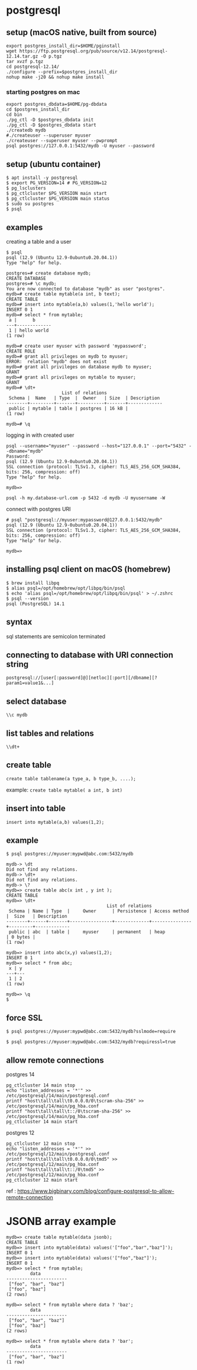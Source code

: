 # postgresql

## setup (macOS native, built from source)

```
export postgres_install_dir=$HOME/pginstall
wget https://ftp.postgresql.org/pub/source/v12.14/postgresql-12.14.tar.gz -O p.tgz
tar xvzf p.tgz
cd postgresql-12.14/
./configure --prefix=$postgres_install_dir
nohup make -j20 && nohup make install
```

### starting postgres on mac

```
export postgres_dbdata=$HOME/pg-dbdata
cd $postgres_install_dir
cd bin
./pg_ctl -D $postgres_dbdata init
./pg_ctl -D $postgres_dbdata start
./createdb mydb
#./createuser --superuser myuser
./createuser --superuser myuser --pwprompt
psql postgres://127.0.0.1:5432/mydb -U myuser --password
```

## setup (ubuntu container)

```
$ apt install -y postgresql
$ export PG_VERSION=14 # PG_VERSION=12
$ pg_lsclusters
$ pg_ctlcluster $PG_VERSION main start
$ pg_ctlcluster $PG_VERSION main status
$ sudo su postgres
$ psql
```

## examples

creating a table and a user

```
$ psql
psql (12.9 (Ubuntu 12.9-0ubuntu0.20.04.1))
Type "help" for help.

postgres=# create database mydb;
CREATE DATABASE
postgres=# \c mydb;
You are now connected to database "mydb" as user "postgres".
mydb=# create table mytable(a int, b text);
CREATE TABLE
mydb=# insert into mytable(a,b) values(1,'hello world');
INSERT 0 1
mydb=# select * from mytable;
 a |      b      
---+-------------
 1 | hello world
(1 row)

mydb=# create user myuser with password 'mypassword';
CREATE ROLE
mydb=# grant all privileges on mydb to myuser;
ERROR:  relation "mydb" does not exist
mydb=# grant all privileges on database mydb to myuser;
GRANT
mydb=# grant all privileges on mytable to myuser;
GRANT
mydb=# \dt+
                     List of relations
 Schema |  Name   | Type  |  Owner   | Size  | Description 
--------+---------+-------+----------+-------+-------------
 public | mytable | table | postgres | 16 kB | 
(1 row)

mydb=# \q
```

logging in with created user

```
psql --username="myuser" --password --host="127.0.0.1" --port="5432" --dbname="mydb"
Password: 
psql (12.9 (Ubuntu 12.9-0ubuntu0.20.04.1))
SSL connection (protocol: TLSv1.3, cipher: TLS_AES_256_GCM_SHA384, bits: 256, compression: off)
Type "help" for help.

mydb=>
```

```
psql -h my.database-url.com -p 5432 -d mydb -U myusername -W
```

connect with postgres URI

```
# psql "postgresql://myuser:mypassword@127.0.0.1:5432/mydb"
psql (12.9 (Ubuntu 12.9-0ubuntu0.20.04.1))
SSL connection (protocol: TLSv1.3, cipher: TLS_AES_256_GCM_SHA384, bits: 256, compression: off)
Type "help" for help.

mydb=> 
```

## installing psql client on macOS (homebrew)

```
$ brew install libpq
$ alias psql=/opt/homebrew/opt/libpq/bin/psql
$ echo 'alias psql=/opt/homebrew/opt/libpq/bin/psql' > ~/.zshrc
$ psql --version
psql (PostgreSQL) 14.1
```

## syntax

sql statements are semicolon terminated

## connecting to database with URI connection string

`postgresql://[user[:password]@][netloc][:port][/dbname][?param1=value1&...]`

## select database

`\\c mydb`

## list tables and relations

`\\dt+`

## create table

`create table tablename(a type_a, b type_b, ....);`

example: `create table mytable( a int, b int)`

## insert into table

`insert into mytable(a,b) values(1,2);`


## example

```
$ psql postgres://myuser:mypwd@abc.com:5432/mydb

mydb-> \dt
Did not find any relations.
mydb-> \dt+
Did not find any relations.
mydb-> \? 
mydb=> create table abc(x int , y int );
CREATE TABLE
mydb=> \dt+
                                      List of relations
 Schema | Name | Type  |     Owner      | Persistence | Access method |  Size   | Description 
--------+------+-------+----------------+-------------+---------------+---------+-------------
 public | abc  | table |     myuser     | permanent   | heap          | 0 bytes | 
(1 row)

mydb=> insert into abc(x,y) values(1,2);
INSERT 0 1
mydb=> select * from abc;
 x | y 
---+---
 1 | 2
(1 row)

mydb=> \q
$
```

## force SSL

```
$ psql postgres://myuser:mypwd@abc.com:5432/mydb?sslmode=require
```


```
$ psql postgres://myuser:mypwd@abc.com:5432/mydb?requiressl=true
```

## allow remote connections

postgres 14

```
pg_ctlcluster 14 main stop
echo "listen_addresses = '*'" >> /etc/postgresql/14/main/postgresql.conf
printf "host\tall\tall\t0.0.0.0/0\tscram-sha-256" >> /etc/postgresql/14/main/pg_hba.conf
printf "host\tall\tall\t::/0\tscram-sha-256" >> /etc/postgresql/14/main/pg_hba.conf
pg_ctlcluster 14 main start
```


postgres 12

```
pg_ctlcluster 12 main stop
echo "listen_addresses = '*'" >> /etc/postgresql/12/main/postgresql.conf
printf "host\tall\tall\t0.0.0.0/0\tmd5" >> /etc/postgresql/12/main/pg_hba.conf
printf "host\tall\tall\t::/0\tmd5" >> /etc/postgresql/12/main/pg_hba.conf
pg_ctlcluster 12 main start
```
ref : https://www.bigbinary.com/blog/configure-postgresql-to-allow-remote-connection

# JSONB array example

```
mydb=> create table mytable(data jsonb);
CREATE TABLE
mydb=> insert into mytable(data) values('["foo","bar","baz"]');
INSERT 0 1
mydb=> insert into mytable(data) values('["foo","baz"]');
INSERT 0 1
mydb=> select * from mytable;
         data          
-----------------------
 ["foo", "bar", "baz"]
 ["foo", "baz"]
(2 rows)

mydb=> select * from mytable where data ? 'baz';
         data          
-----------------------
 ["foo", "bar", "baz"]
 ["foo", "baz"]
(2 rows)

mydb=> select * from mytable where data ? 'bar';
         data          
-----------------------
 ["foo", "bar", "baz"]
(1 row)
```

